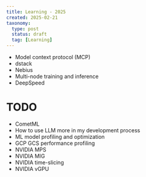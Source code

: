 ```yaml
---
title: Learning - 2025
created: 2025-02-21
taxonomy:
  type: post
  status: draft
  tag: [Learning]
---
```


* Model context protocol (MCP)
* dstack
* Nebius
* Multi-node training and inference
* DeepSpeed

# TODO
* CometML
* How to use LLM more in my development process
* ML model profiling and optimization
* GCP GCS performance profiling
* NVIDIA MPS
* NVIDIA MIG
* NVIDIA time-slicing
* NVIDIA vGPU
